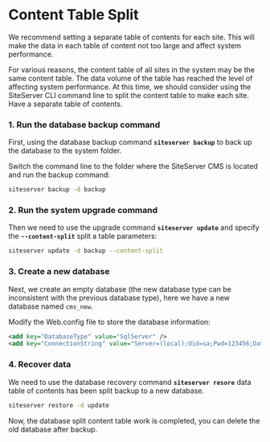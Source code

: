# Content Table Split

We recommend setting a separate table of contents for each site. This will make the data in each table of content not too large and affect system performance.

For various reasons, the content table of all sites in the system may be the same content table. The data volume of the table has reached the level of affecting system performance. At this time, we should consider using the SiteServer CLI command line to split the content table to make each site. Have a separate table of contents.

### 1. Run the database backup command

First, using the database backup command **`siteserver backup`** to back up the database to the system folder.

Switch the command line to the folder where the SiteServer CMS is located and run the backup command:

``` sh
siteserver backup -d backup
```

### 2. Run the system upgrade command

Then we need to use the upgrade command **`siteserver update`** and specify the **`--content-split`** split a table parameters:

``` sh
siteserver update -d backup --content-split
```

### 3. Create a new database

Next, we create an empty database (the new database type can be inconsistent with the previous database type), here we have a new database named `cms_new`.

Modify the Web.config file to store the database information:

``` xml
<add key="DatabaseType" value="SqlServer" />
<add key="ConnectionString" value="Server=(local);Uid=sa;Pwd=123456;Database=cms_new;" />
```

### 4. Recover data

We need to use the database recovery command **`siteserver resore`** data table of contents has been split backup to a new database.

``` sh
siteserver restore -d update
```

Now, the database split content table work is completed, you can delete the old database after backup.